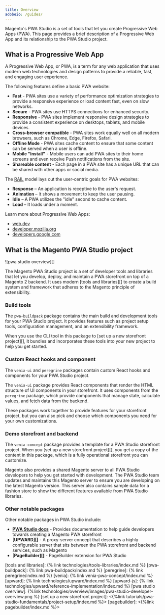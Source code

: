 ```yaml
---
title: Overview
adobeio: /guides/
---
```


Magento's PWA Studio is a set of tools that let you create Progressive Web Apps (PWA).
This page provides a brief description of a Progressive Web App and its relationship to the PWA Studio project.

## What is a Progressive Web App

A Progressive Web App, or PWA, is a term for any web application that uses modern web technologies and design patterns to provide a reliable, fast, and engaging user experience.

The following features define a basic PWA website:

-   **Fast** - PWA sites use a variety of performance optimization strategies to provide a responsive experience or load content fast, even on slow networks.
-   **Secure** - PWA sites use HTTPS connections for enhanced security.
-   **Responsive** - PWA sites implement responsive design strategies to provide a consistent experience on desktops, tablets, and mobile devices.
-   **Cross-browser compatible** - PWA sites work equally well on all modern browsers, such as Chrome, Edge, Firefox, Safari.
-   **Offline Mode** - PWA sites cache content to ensure that some content can be served when a user is offline.
-   **Mobile "Install"** - Mobile users can add PWA sites to their home screens and even receive Push notifications from the site.
-   **Shareable content** - Each page in a PWA site has a unique URL that can be shared with other apps or social media.

The [RAIL][] model lays out the user-centric goals for PWA websites:

-   **Response** – An application is receptive to the user's request.
-   **Animation** – It shows a movement to keep the user pausing.
-   **Idle** – A PWA utilizes the "idle" second to cache content.
-   **Load** – It loads under a moment.

Learn more about Progressive Web Apps:

- [web.dev][]
- [developer.mozilla.org][]
- [developers.google.com][]

## What is the Magento PWA Studio project

![pwa studio overview][]

The Magento PWA Studio project is a set of developer tools and libraries that let you develop, deploy, and maintain a PWA storefront on top of a Magento 2 backend.
It uses modern [tools and libraries][] to create a build system and framework that adheres to the Magento principle of extensibility.

### Build tools

The `pwa-buildpack` package contains the main build and development tools for your PWA Studio project.
It provides features such as project setup tools, configuration management, and an extensibility framework.

When you use the CLI tool in this package to [set up a new storefront project][], it bundles and incorporates these tools into your new project to help you get started.

### Custom React hooks and component

The `venia-ui` and `peregrine` packages contain custom React hooks and components for your PWA Studio project.

The `venia-ui` package provides React components that render the HTML structure of UI components in your storefront.
It uses components from the `peregrine` package, which provide components that manage state, calculate values, and fetch data from the backend.

These packages work together to provide features for your storefront project, but you can also pick and choose which components you need for your own customizations.

### Demo storefront and backend

The `venia-concept` package provides a template for a PWA Studio storefront project.
When you [set up a new storefront project][], you get a copy of the content in this package, which is a fully operational storefront you can customize.

Magento also provides a shared Magento server to all PWA Studio developers to help you get started with development.
The PWA Studio team updates and maintains this Magento server to ensure you are developing on the latest Magento version.
This server also contains sample data for a fashion store to show the different features available from PWA Studio libraries.

### Other notable packages

Other notable packages in PWA Studio include:

- **[PWA Studio docs][]** - Provides documentation to help guide developers towards creating a Magento PWA storefront
- **[UPWARD][]** - A proxy-server concept that describes a highly configurable server that sits between the PWA storefront and backend services, such as Magento
- **[PageBuilder][]** - PageBuilder extension for PWA Studio

[tools and libraries]: {% link technologies/tools-libraries/index.md %}
[pwa-buildpack]: {% link pwa-buildpack/index.md %}
[peregrine]: {% link peregrine/index.md %}
[venia]: {% link venia-pwa-concept/index.md %}
[upward]: {% link technologies/upward/index.md %}
[upward-js]: {% link technologies/upward/reference-implementation/index.md %}
[pwa studio overview]: {%link technologies/overview/images/pwa-studio-developer-overview.png %}
[set up a new storefront project]: <{%link tutorials/pwa-studio-fundamentals/project-setup/index.md %}>
[pagebuilder]: <{%link pagebuilder/index.md %}>

[pwa studio docs]: https://developer.adobe.com/commerce/pwa-studio/
[web.dev]: https://web.dev/progressive-web-apps/
[developers.google.com]: https://developers.google.com/web/updates/2015/12/getting-started-pwa
[developer.mozilla.org]: https://developer.mozilla.org/en-US/docs/Web/Progressive_web_apps
[rail]: https://web.dev/rail/

